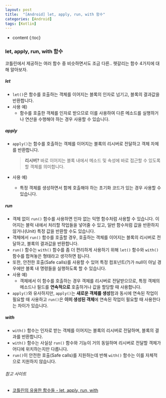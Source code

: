 ```yaml
---
layout: post
title:  "[Android] let, apply, run, with 함수"
categories: [Android]
tags: [Kotlin]
---
```


* content
{:toc}

### let, apply, run, with 함수

코틀린에서 제공하는 여러 함수 중 비슷하면서도 조금 다른.. 헷갈리는 함수 4가지에 대해 알아보자.






##### let
* `let()`은 함수를 호출하는 객체를 이어지는 블록의 인자로 넘기고, 블록의 결과값을 반환합니다.
* 사용 예)
  * 함수를 호출한 객체를 인자로 받으므로 이를 사용하여 다른 메소드를 실행하거나 연산을 수행해야 하는 경우 사용할 수 있습니다.

##### apply
* `apply()`는 함수를 호출하는 객체를 이어지는 블록의 리시버로 전달하고 객체 자체를 반환합니다.

  > **리시버?**
  > 바로 이어지는 블록 내에서 메소드 및 속성에 바로 접근할 수 있도록 할 객체를 의미합니다.
* 사용 예)
  * 특정 객체를 생성하면서 함께 호출해야 하는 초기화 코드가 있는 경우 사용할 수 있습니다.

##### run
* 객체 없이 `run()` 함수를 사용하면 인자 없는 익명 함수처럼 사용할 수 있습니다. 이어지는 블럭 내에서 처리할 작업들을 넣어줄 수 있고, 일반 함수처럼 값을 반환하지 않거나(Unit) 특정 값을 반환할 수도 있습니다.
* 객체에서 `run()` 함수를 호출할 경우, 호출하는 객체를 이어지는 블록의 리시버로 전달하고, 블록의 결과값을 반환합니다.
* `run()` 함수는 `with()` 함수를 좀 더 편리하게 사용하기 위해 `let()` 함수와 `with()` 함수를 합쳐놓은 형태라고 생각하면 됩니다.
* 또한, 안전한 호출(Safe calls)를 사용할 수 있어 특정 컴포넌트(?)가 null이 아닐 경우에만 블록 내 명령들을 실행하도록 할 수 있습니다.
* 사용 예)
  * 객체에서 이 함수를 호출하는 경우 객체를 리시버로 전달받으므로, 특정 객체의 메소드나 필드를 **연속적으로** 호출하거나 값을 할당할 때 사용합니다.
* `apply()`와 유사하지만, `apply()`는 **새로운 객체를 생성**함과 동시에 연속된 작업이 필요할 때 사용하고 `run()`은 **이미 생성된 객체**에 연속된 작업이 필요할 때 사용한다는 차이가 있습니다.

##### with
* `with()` 함수는 인자로 받는 객체를 이어지는 블록의 리시버로 전달하며, 블록의 결과를 반환합니다.
* `with()` 함수는 사실상 `run()` 함수와 기능이 거의 동일하며 리시버로 전달할 객체가 어디에 위치하는지만 다릅니다.
* `run()`이 안전한 호출(Safe calls)를 지원하는데 반해 `with()` 함수는 이를 자체적으로 지원하지 않습니다.

###### 참고 사이트
* [코틀린의 유용한 함수들 - let, apply, run, with](https://www.androidhuman.com/lecture/kotlin/2016/07/06/kotlin_let_apply_run_with/)
